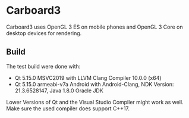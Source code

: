 # Carboard3

Carboard3 uses OpenGL 3 ES on mobile phones and OpenGL 3 Core on desktop devices for rendering. 


## Build

The test build were done with:

* Qt 5.15.0 MSVC2019 with LLVM Clang Compiler 10.0.0 (x64)
* Qt 5.15.0 armeabi-v7a Android with Android-Clang, NDK Version: 21.3.6528147, Java 1.8.0 Oracle JDK

Lower Versions of Qt and the Visual Studio Compiler might work as well. Make sure the used compiler does support C++17.